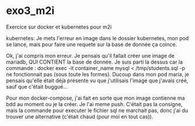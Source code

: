 # exo3_m2i
Exercice sur docker et kubernetes pour m2i

kubernetes:
Je mets l'erreur en image dans le dossier kubernetes, mon pod se lance, mais pour faire une requete sur la base de donnée ça coince.

Ok, j'ai compris mon erreur. Je pensais qu'il fallait créer une image de mariadb, QUI CONTIENT la base de donnée. Je suis parti la dessus car la commande : docker exec -it container_name mysql < /tmp/students.sql -p ne fonctionnait pas (sous toute les formes). Ducoup dans mon pod maria, je pensais qu'elle était déjà présente vu que j'utilisais l'image que j'avais créé, sauf que c'était buggué...

Pour mon docker-compose, j'ai fait en sorte que mon image contienne ma bdd au moment ou je la créer. Je l'ai meme push. C'était pas la consigne, mais la commande pour executer le fichier sql ne marchait pas, donc j'ai du trouver une alternative (c'était chaud (pour moi en tout cas)). 
